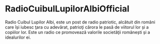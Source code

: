 # RadioCuibulLupilorAlbiOfficial
Radio Cuibul Lupilor Albi, este un post de radio patriotic, alcătuit din români care își iubesc ţara cu adevărat, patrioţi cărora le pasă de viitorul lor și a copiilor lor. Este un radio ce promovează valorile societăţii românești și a idealurilor ei.
